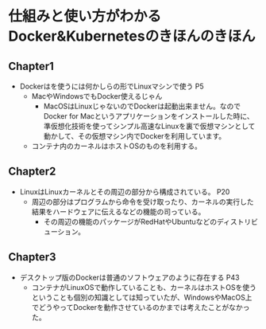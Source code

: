 # 仕組みと使い方がわかるDocker&Kubernetesのきほんのきほん

## Chapter1

- Dockerはを使うには何かしらの形でLinuxマシンで使う P5
  - MacやWindowsでもDocker使えるじゃん
    - MacOSはLinuxじゃないのでDockerは起動出来ません。なのでDocker for Macというアプリケーションをインストールした時に、準仮想化技術を使ってシンプル高速なLinuxを裏で仮想マシンとして動かして、その仮想マシン内でDockerを利用しています。
  - コンテナ内のカーネルはホストOSのものを利用する。

## Chapter2

- LinuxはLinuxカーネルとその周辺の部分から構成されている。 P20
  - 周辺の部分はプログラムから命令を受け取ったり、カーネルの実行した結果をハードウェアに伝えるなどの機能の司っている。
    - その周辺の機能のパッケージがRedHatやUbuntuなどのディストリビューション。

## Chapter3

- デスクトップ版のDockerは普通のソフトウェアのように存在する P43
  - コンテナがLinuxOSで動作していることも、カーネルはホストOSを使うということも個別の知識としては知っていたが、WindowsやMacOS上でどうやってDockerを動作させているのかまでは考えたことがなかった。